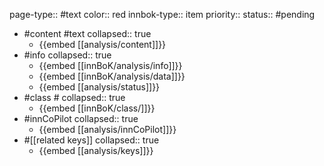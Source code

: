 page-type:: #text
color:: red
innbok-type:: item
priority:: 
status:: #pending

- #content #text
  collapsed:: true
	- {{embed [[analysis/content]]}}
- #info
  collapsed:: true
	- {{embed [[innBoK/analysis/info]]}}
	- {{embed [[innBoK/analysis/data]]}}
	- {{embed [[analysis/status]]}}
- #class #
  collapsed:: true
	- {{embed [[innBoK/class/]]}}
- #innCoPilot
  collapsed:: true
	- {{embed [[analysis/innCoPilot]]}}
- #[[related keys]]
  collapsed:: true
	- {{embed [[analysis/keys]]}}












